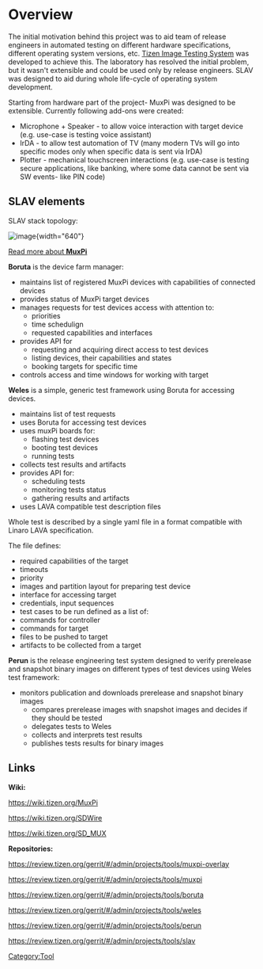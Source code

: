Overview
========

The initial motivation behind this project was to aid team of release
engineers in automated testing on different hardware specifications,
different operating system versions, etc. [Tizen Image Testing
System](https://wiki.tizen.org/Laboratory) was developed to achieve
this. The laboratory has resolved the initial problem, but it wasn\'t
extensible and could be used only by release engineers. SLAV was
designed to aid during whole life-cycle of operating system development.

Starting from hardware part of the project- MuxPi was designed to be
extensible. Currently following add-ons were created:

-   Microphone + Speaker - to allow voice interaction with target device
    (e.g. use-case is testing voice assistant)
-   IrDA - to allow test automation of TV (many modern TVs will go into
    specific modes only when specific data is sent via IrDA)
-   Plotter - mechanical touchscreen interactions (e.g. use-case is
    testing secure applications, like banking, where some data cannot be
    sent via SW events- like PIN code)

SLAV elements
-------------

SLAV stack topology:

![image](Slav_topology.jpg "image"){width="640"}

[Read more about **MuxPi**](https://wiki.tizen.org/MuxPi)

**Boruta** is the device farm manager:

-   maintains list of registered MuxPi devices with capabilities of
    connected devices
-   provides status of MuxPi target devices
-   manages requests for test devices access with attention to:
    -   priorities
    -   time schedulign
    -   requested capabilities and interfaces
-   provides API for
    -   requesting and acquiring direct access to test devices
    -   listing devices, their capabilities and states
    -   booking targets for specific time
-   controls access and time windows for working with target

**Weles** is a simple, generic test framework using Boruta for accessing
devices.

-   maintains list of test requests
-   uses Boruta for accessing test devices
-   uses muxPi boards for:
    -   flashing test devices
    -   booting test devices
    -   running tests
-   collects test results and artifacts
-   provides API for:
    -   scheduling tests
    -   monitoring tests status
    -   gathering results and artifacts
-   uses LAVA compatible test description files

Whole test is described by a single yaml file in a format compatible
with Linaro LAVA specification.

The file defines:

-   required capabilities of the target
-   timeouts
-   priority
-   images and partition layout for preparing test device
-   interface for accessing target
-   credentials, input sequences
-   test cases to be run defined as a list of:
-   commands for controller
-   commands for target
-   files to be pushed to target
-   artifacts to be collected from a target

**Perun** is the release engineering test system designed to verify
prerelease and snapshot binary images on different types of test devices
using Weles test framework:

-   monitors publication and downloads prerelease and snapshot binary
    images
    -   compares prerelease images with snapshot images and decides if
        they should be tested
    -   delegates tests to Weles
    -   collects and interprets test results
    -   publishes tests results for binary images

Links
-----

**Wiki:**

<https://wiki.tizen.org/MuxPi>

<https://wiki.tizen.org/SDWire>

<https://wiki.tizen.org/SD_MUX>

**Repositories:**

<https://review.tizen.org/gerrit/#/admin/projects/tools/muxpi-overlay>

<https://review.tizen.org/gerrit/#/admin/projects/tools/muxpi>

<https://review.tizen.org/gerrit/#/admin/projects/tools/boruta>

<https://review.tizen.org/gerrit/#/admin/projects/tools/weles>

<https://review.tizen.org/gerrit/#/admin/projects/tools/perun>

<https://review.tizen.org/gerrit/#/admin/projects/tools/slav>

[Category:Tool](Category:Tool "wikilink")
